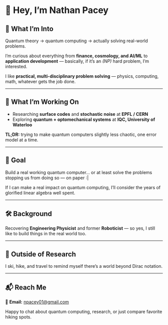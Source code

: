 # 👋 Hey, I’m Nathan Pacey  

## 🧠 What I’m Into  

Quantum theory → quantum computing → actually solving real-world problems.  

I’m curious about everything from **finance, cosmology, and AI/ML** to **application development** — basically, if it’s an *(NP)* hard problem, I’m interested.  

I like **practical, multi-disciplinary problem solving** — physics, computing, math, whatever gets the job done.  

---

## 🔬 What I’m Working On  

- Researching **surface codes** and **stochastic noise** at **EPFL / CERN**  
- Exploring **quantum + optomechanical systems** at **IQC, University of Waterloo**  

**TL;DR:** trying to make quantum computers slightly less chaotic, one error model at a time.  

---

## 🎯 Goal  

Build a real working quantum computer… or at least solve the problems stopping us from doing so — on paper :|  

If I can make a real impact on quantum computing, I’ll consider the years of glorified linear algebra well spent.  

---

## 🛠️ Background  

Recovering **Engineering Physicist** and former **Roboticist** — so yes, I still like to build things in the real world too.  

---

## 🌲 Outside of Research  

I ski, hike, and travel to remind myself there’s a world beyond Dirac notation.  

---

## 📬 Reach Me  

📧 **Email:** npacey01@gmail.com  

Happy to chat about quantum computing, research, or just compare favorite hiking spots.  

